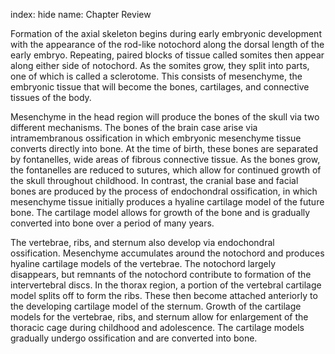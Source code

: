 index: hide
name: Chapter Review

Formation of the axial skeleton begins during early embryonic development with the appearance of the rod-like notochord along the dorsal length of the early embryo. Repeating, paired blocks of tissue called somites then appear along either side of notochord. As the somites grow, they split into parts, one of which is called a sclerotome. This consists of mesenchyme, the embryonic tissue that will become the bones, cartilages, and connective tissues of the body.

Mesenchyme in the head region will produce the bones of the skull via two different mechanisms. The bones of the brain case arise via intramembranous ossification in which embryonic mesenchyme tissue converts directly into bone. At the time of birth, these bones are separated by fontanelles, wide areas of fibrous connective tissue. As the bones grow, the fontanelles are reduced to sutures, which allow for continued growth of the skull throughout childhood. In contrast, the cranial base and facial bones are produced by the process of endochondral ossification, in which mesenchyme tissue initially produces a hyaline cartilage model of the future bone. The cartilage model allows for growth of the bone and is gradually converted into bone over a period of many years.

The vertebrae, ribs, and sternum also develop via endochondral ossification. Mesenchyme accumulates around the notochord and produces hyaline cartilage models of the vertebrae. The notochord largely disappears, but remnants of the notochord contribute to formation of the intervertebral discs. In the thorax region, a portion of the vertebral cartilage model splits off to form the ribs. These then become attached anteriorly to the developing cartilage model of the sternum. Growth of the cartilage models for the vertebrae, ribs, and sternum allow for enlargement of the thoracic cage during childhood and adolescence. The cartilage models gradually undergo ossification and are converted into bone.
